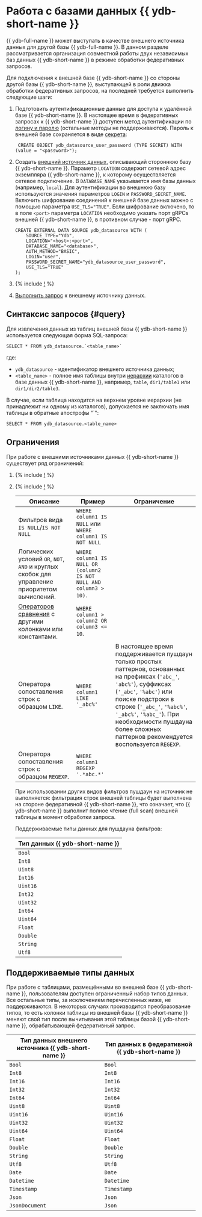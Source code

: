 # Работа с базами данных {{ ydb-short-name }}

{{ ydb-full-name }} может выступать в качестве внешнего источника данных для другой базы {{ ydb-full-name }}. В данном разделе рассматривается организация совместной работы двух независимых баз данных {{ ydb-short-name }} в режиме обработки федеративных запросов.

Для подключения к внешней базе {{ ydb-short-name }} со стороны другой базы {{ ydb-short-name }}, выступающей в роли движка обработки федеративных запросов, на последней требуется выполнить следующие шаги:

1. Подготовить аутентификационные данные для доступа к удалённой базе {{ ydb-short-name }}. В настоящее время в федеративных запросах к {{ ydb-short-name }} доступен метод аутентификации по [логину и паролю](../../security/authentication.md#static-credentials) (остальные методы не поддерживаются). Пароль к внешней базе сохраняется в виде [секрета](../datamodel/secrets.md):

   ```yql
    CREATE OBJECT ydb_datasource_user_password (TYPE SECRET) WITH (value = "<password>");
    ```

1. Создать [внешний источник данных](../datamodel/external_data_source.md), описывающий стороннюю базу {{ ydb-short-name }}. Параметр `LOCATION` содержит сетевой адрес экземпляра {{ ydb-short-name }}, к которому осуществляется сетевое подключение. В `DATABASE_NAME` указывается имя базы данных (например, `local`). Для аутентификации во внешнюю базу используются значения параметров `LOGIN` и `PASSWORD_SECRET_NAME`. Включить шифрование соединений к внешней базе данных можно с помощью параметра `USE_TLS="TRUE"`. Если шифрование включено, то в поле `<port>` параметра `LOCATION` необходимо указать порт gRPCs внешней {{ ydb-short-name }}, в противном случае - порт gRPC.

    ```yql
    CREATE EXTERNAL DATA SOURCE ydb_datasource WITH (
        SOURCE_TYPE="Ydb",
        LOCATION="<host>:<port>",
        DATABASE_NAME="<database>",
        AUTH_METHOD="BASIC",
        LOGIN="user",
        PASSWORD_SECRET_NAME="ydb_datasource_user_password",
        USE_TLS="TRUE"
    );
    ```

1. {% include [!](_includes/connector_deployment.md) %}
1. [Выполнить запрос](#query) к внешнему источнику данных.

## Синтаксис запросов {#query}

Для извлечения данных из таблиц внешней базы {{ ydb-short-name }} используется следующая форма SQL-запроса:

```yql
SELECT * FROM ydb_datasource.`<table_name>`
```

где:

- `ydb_datasource` - идентификатор внешнего источника данных;
- `<table_name>` - полное имя таблицы внутри [иерархии](../../concepts/index.html#ydb-hierarchy) каталогов в базе данных {{ ydb-short-name }}, например, `table`, `dir1/table1` или `dir1/dir2/table3`.

В случае, если таблица находится на верхнем уровне иерархии (не принадлежит ни одному из каталогов), допускается не заключать имя таблицы в обратные апострофы "\`":

```yql
SELECT * FROM ydb_datasource.<table_name>
```

## Ограничения

При работе с внешними источниками данных {{ ydb-short-name }} существует ряд ограничений:

1. {% include [!](_includes/supported_requests.md) %}
1. {% include [!](_includes/predicate_pushdown_preamble.md) %}

    |Описание|Пример|Ограничение|
    |---|---|---|
    |Фильтров вида `IS NULL`/`IS NOT NULL`|`WHERE column1 IS NULL` или `WHERE column1 IS NOT NULL`||
    |Логических условий `OR`, `NOT`, `AND` и круглых скобок для управление приоритетом вычислений. |`WHERE column1 IS NULL OR (column2 IS NOT NULL AND column3 > 10)`.||
    |[Операторов сравнения](../../yql/reference/syntax/expressions.md#comparison-operators) c другими колонками или константами. |`WHERE column1 > column2 OR column3 <= 10`.||
    |Оператора сопоставления строк с образцом `LIKE`.|`WHERE column1 LIKE '_abc%'`|В настоящее время поддерживается пушдаун только простых паттернов, основанных на префиксах (`'abc_'`, `'abc%'`), суффиксах (`'_abc'`, `'%abc'`) или поиске подстроки в строке (`'_abc_'`, `'%abc%'`, `'_abc%'`, `'%abc_'`). При необходимости пушдауна более сложных паттернов рекомендуется воспользуется `REGEXP`.|
    |Оператора сопоставления строк с образцом `REGEXP`.|`WHERE column1 REGEXP '.*abc.*'`||

    При использовании других видов фильтров пушдаун на источник не выполняется: фильтрация строк внешней таблицы будет выполнена на стороне федеративной {{ ydb-short-name }}, что означает, что {{ ydb-short-name }} выполнит полное чтение (full scan) внешней таблицы в момент обработки запроса.

    Поддерживаемые типы данных для пушдауна фильтров:

    |Тип данных {{ ydb-short-name }}|
    |----|
    |`Bool`|
    |`Int8`|
    |`Uint8`|
    |`Int16`|
    |`Uint16`|
    |`Int32`|
    |`Uint32`|
    |`Int64`|
    |`Uint64`|
    |`Float`|
    |`Double`|
    |`String`|
    |`Utf8`|


## Поддерживаемые типы данных

При работе с таблицами, размещёнными во внешней базе {{ ydb-short-name }}, пользователям доступен ограниченный набор типов данных. Все остальные типы, за исключением перечисленных ниже, не поддерживаются. В некоторых случаях производится преобразование типов, то есть колонки таблицы из внешней базы {{ ydb-short-name }} меняют свой тип после вычитывания этой таблицы базой {{ ydb-short-name }}, обрабатывающей федеративный запрос.

|Тип данных внешнего источника {{ ydb-short-name }}|Тип данных в федеративной {{ ydb-short-name }}|
|---------|---------|
|`Bool`|`Bool`|
|`Int8`|`Int8`|
|`Int16`|`Int16`|
|`Int32`|`Int32`|
|`Int64`|`Int64`|
|`Uint8`|`Uint8`|
|`Uint16`|`Uint16`|
|`Uint32`|`Uint32`|
|`Uint64`|`Uint64`|
|`Float`|`Float`|
|`Double`|`Double`|
|`String`|`String`|
|`Utf8`|`Utf8`|
|`Date`|`Date`|
|`Datetime`|`Datetime`|
|`Timestamp`|`Timestamp`|
|`Json`|`Json`|
|`JsonDocument`|`Json`|
